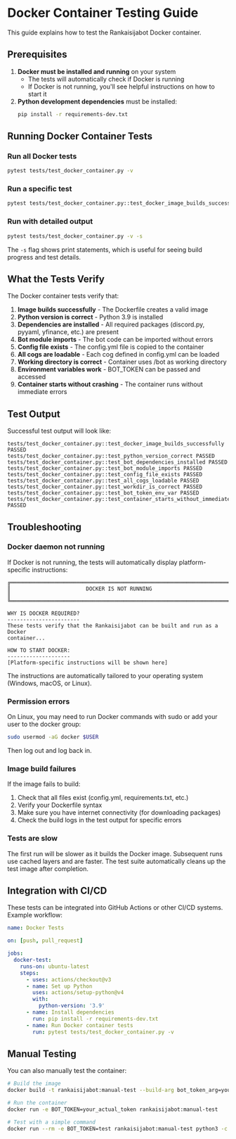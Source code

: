 # Docker Container Testing Guide

This guide explains how to test the Rankaisijabot Docker container.

## Prerequisites

1. **Docker must be installed and running** on your system
   - The tests will automatically check if Docker is running
   - If Docker is not running, you'll see helpful instructions on how to start it
2. **Python development dependencies** must be installed:
   ```bash
   pip install -r requirements-dev.txt
   ```

## Running Docker Container Tests

### Run all Docker tests

```bash
pytest tests/test_docker_container.py -v
```

### Run a specific test

```bash
pytest tests/test_docker_container.py::test_docker_image_builds_successfully -v
```

### Run with detailed output

```bash
pytest tests/test_docker_container.py -v -s
```

The `-s` flag shows print statements, which is useful for seeing build progress and test details.

## What the Tests Verify

The Docker container tests verify that:

1. **Image builds successfully** - The Dockerfile creates a valid image
2. **Python version is correct** - Python 3.9 is installed
3. **Dependencies are installed** - All required packages (discord.py, pyyaml, yfinance, etc.) are present
4. **Bot module imports** - The bot code can be imported without errors
5. **Config file exists** - The config.yml file is copied to the container
6. **All cogs are loadable** - Each cog defined in config.yml can be loaded
7. **Working directory is correct** - Container uses /bot as working directory
8. **Environment variables work** - BOT_TOKEN can be passed and accessed
9. **Container starts without crashing** - The container runs without immediate errors

## Test Output

Successful test output will look like:

```
tests/test_docker_container.py::test_docker_image_builds_successfully PASSED
tests/test_docker_container.py::test_python_version_correct PASSED
tests/test_docker_container.py::test_bot_dependencies_installed PASSED
tests/test_docker_container.py::test_bot_module_imports PASSED
tests/test_docker_container.py::test_config_file_exists PASSED
tests/test_docker_container.py::test_all_cogs_loadable PASSED
tests/test_docker_container.py::test_workdir_is_correct PASSED
tests/test_docker_container.py::test_bot_token_env_var PASSED
tests/test_docker_container.py::test_container_starts_without_immediate_crash PASSED
```

## Troubleshooting

### Docker daemon not running

If Docker is not running, the tests will automatically display platform-specific instructions:

```
╔════════════════════════════════════════════════════════════════════════════╗
║                        DOCKER IS NOT RUNNING                               ║
╚════════════════════════════════════════════════════════════════════════════╝

WHY IS DOCKER REQUIRED?
-----------------------
These tests verify that the Rankaisijabot can be built and run as a Docker
container...

HOW TO START DOCKER:
--------------------
[Platform-specific instructions will be shown here]
```

The instructions are automatically tailored to your operating system (Windows, macOS, or Linux).

### Permission errors

On Linux, you may need to run Docker commands with sudo or add your user to the docker group:
```bash
sudo usermod -aG docker $USER
```
Then log out and log back in.

### Image build failures

If the image fails to build:
1. Check that all files exist (config.yml, requirements.txt, etc.)
2. Verify your Dockerfile syntax
3. Make sure you have internet connectivity (for downloading packages)
4. Check the build logs in the test output for specific errors

### Tests are slow

The first run will be slower as it builds the Docker image. Subsequent runs use cached layers and are faster. The test suite automatically cleans up the test image after completion.

## Integration with CI/CD

These tests can be integrated into GitHub Actions or other CI/CD systems. Example workflow:

```yaml
name: Docker Tests

on: [push, pull_request]

jobs:
  docker-test:
    runs-on: ubuntu-latest
    steps:
      - uses: actions/checkout@v3
      - name: Set up Python
        uses: actions/setup-python@v4
        with:
          python-version: '3.9'
      - name: Install dependencies
        run: pip install -r requirements-dev.txt
      - name: Run Docker container tests
        run: pytest tests/test_docker_container.py -v
```

## Manual Testing

You can also manually test the container:

```bash
# Build the image
docker build -t rankaisijabot:manual-test --build-arg bot_token_arg=your_token .

# Run the container
docker run -e BOT_TOKEN=your_actual_token rankaisijabot:manual-test

# Test with a simple command
docker run --rm -e BOT_TOKEN=test rankaisijabot:manual-test python3 -c "import bot; print('OK')"
```
